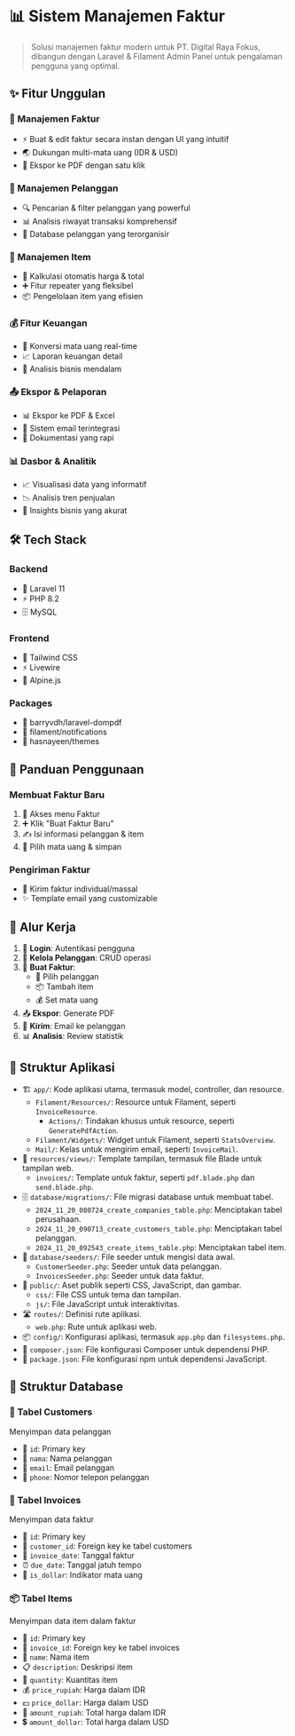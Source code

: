 # 📊 Sistem Manajemen Faktur

> Solusi manajemen faktur modern untuk PT. Digital Raya Fokus, dibangun dengan Laravel & Filament Admin Panel untuk pengalaman pengguna yang optimal.

## ✨ Fitur Unggulan

### 💼 Manajemen Faktur
- ⚡️ Buat & edit faktur secara instan dengan UI yang intuitif
- 🌏 Dukungan multi-mata uang (IDR & USD) 
- 📄 Ekspor ke PDF dengan satu klik

### 👥 Manajemen Pelanggan
- 🔍 Pencarian & filter pelanggan yang powerful
- 📊 Analisis riwayat transaksi komprehensif
- 💫 Database pelanggan yang terorganisir

### 📝 Manajemen Item
- 🧮 Kalkulasi otomatis harga & total
- ➕ Fitur repeater yang fleksibel
- 📦 Pengelolaan item yang efisien

### 💰 Fitur Keuangan
- 💱 Konversi mata uang real-time
- 📈 Laporan keuangan detail
- 🎯 Analisis bisnis mendalam

### 📤 Ekspor & Pelaporan
- 📊 Ekspor ke PDF & Excel
- 📧 Sistem email terintegrasi
- 📑 Dokumentasi yang rapi

### 📊 Dasbor & Analitik
- 📈 Visualisasi data yang informatif
- 📉 Analisis tren penjualan
- 🎯 Insights bisnis yang akurat

## 🛠 Tech Stack

### Backend
- 🚀 Laravel 11
- ⚡️ PHP 8.2
- 🗄 MySQL

### Frontend
- 🎨 Tailwind CSS
- ⚡️ Livewire
- 🔄 Alpine.js

### Packages
- 📄 barryvdh/laravel-dompdf
- 🔔 filament/notifications
- 🎨 hasnayeen/themes

## 🚀 Panduan Penggunaan

### Membuat Faktur Baru
1. 📂 Akses menu Faktur
2. ➕ Klik "Buat Faktur Baru"
3. ✍️ Isi informasi pelanggan & item
4. 💾 Pilih mata uang & simpan

### Pengiriman Faktur
- 📧 Kirim faktur individual/massal
- ✨ Template email yang customizable

## 🔄 Alur Kerja

1. 🔐 **Login**: Autentikasi pengguna
2. 👥 **Kelola Pelanggan**: CRUD operasi
3. 📝 **Buat Faktur**:
   - 👤 Pilih pelanggan
   - 📦 Tambah item
   - 💰 Set mata uang
4. 📤 **Ekspor**: Generate PDF
5. 📧 **Kirim**: Email ke pelanggan
6. 📊 **Analisis**: Review statistik

## 📁 Struktur Aplikasi

- 🏗️ `app/`: Kode aplikasi utama, termasuk model, controller, dan resource.
  - `Filament/Resources/`: Resource untuk Filament, seperti `InvoiceResource`.
    - `Actions/`: Tindakan khusus untuk resource, seperti `GeneratePdfAction`.
  - `Filament/Widgets/`: Widget untuk Filament, seperti `StatsOverview`.
  - `Mail/`: Kelas untuk mengirim email, seperti `InvoiceMail`.
- 🎨 `resources/views/`: Template tampilan, termasuk file Blade untuk tampilan web.
  - `invoices/`: Template untuk faktur, seperti `pdf.blade.php` dan `send.blade.php`.
- 🗄️ `database/migrations/`: File migrasi database untuk membuat tabel.
  - `2024_11_20_080724_create_companies_table.php`: Menciptakan tabel perusahaan.
  - `2024_11_20_090713_create_customers_table.php`: Menciptakan tabel pelanggan.
  - `2024_11_20_092543_create_items_table.php`: Menciptakan tabel item.
- 🌱 `database/seeders/`: File seeder untuk mengisi data awal.
  - `CustomerSeeder.php`: Seeder untuk data pelanggan.
  - `InvoicesSeeder.php`: Seeder untuk data faktur.
- 📂 `public/`: Aset publik seperti CSS, JavaScript, dan gambar.
  - `css/`: File CSS untuk tema dan tampilan.
  - `js/`: File JavaScript untuk interaktivitas.
- 🛣️ `routes/`: Definisi rute aplikasi.
  - `web.php`: Rute untuk aplikasi web.
- 📦 `config/`: Konfigurasi aplikasi, termasuk `app.php` dan `filesystems.php`.
- 📜 `composer.json`: File konfigurasi Composer untuk dependensi PHP.
- 📜 `package.json`: File konfigurasi npm untuk dependensi JavaScript.

## 💾 Struktur Database

### 👥 Tabel Customers
Menyimpan data pelanggan
- 🔑 `id`: Primary key
- 👤 `nama`: Nama pelanggan
- 📧 `email`: Email pelanggan  
- 📱 `phone`: Nomor telepon pelanggan

### 📄 Tabel Invoices 
Menyimpan data faktur
- 🔑 `id`: Primary key
- 🔗 `customer_id`: Foreign key ke tabel customers
- 📅 `invoice_date`: Tanggal faktur
- ⏰ `due_date`: Tanggal jatuh tempo
- 💱 `is_dollar`: Indikator mata uang

### 📦 Tabel Items
Menyimpan data item dalam faktur
- 🔑 `id`: Primary key
- 🔗 `invoice_id`: Foreign key ke tabel invoices
- 📝 `name`: Nama item
- 📋 `description`: Deskripsi item
- 🔢 `quantity`: Kuantitas item
- 💰 `price_rupiah`: Harga dalam IDR
- 💵 `price_dollar`: Harga dalam USD
- 💸 `amount_rupiah`: Total harga dalam IDR
- 💲 `amount_dollar`: Total harga dalam USD
